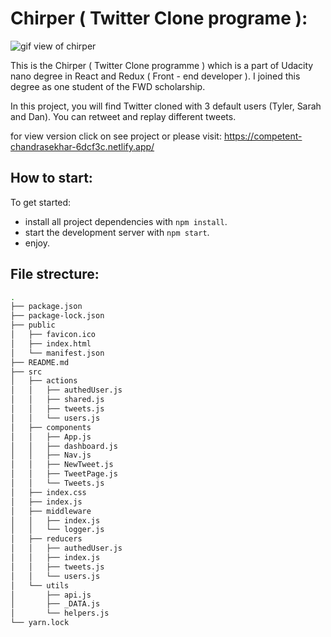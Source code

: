 # Chirper ( Twitter Clone programe ):

![gif view of chirper](https://github.com/akiid777/chirper-twitter-clone/blob/main/Peek%202021-10-16%2019-10.gif)


This is the Chirper ( Twitter Clone programme ) which is a part of Udacity nano degree in React and Redux ( Front - end developer ). I joined this degree as one student of the FWD scholarship.

In this project, you will find Twitter cloned with 3 default users (Tyler, Sarah and Dan). You can retweet and replay different tweets.


for view version click on see project or please visit:
https://competent-chandrasekhar-6dcf3c.netlify.app/

## How to start:

To get started:

* install all project dependencies with `npm install`.
* start the development server with `npm start`.
* enjoy.

## File strecture:
```bash
.
├── package.json
├── package-lock.json
├── public
│   ├── favicon.ico
│   ├── index.html
│   └── manifest.json
├── README.md
├── src
│   ├── actions
│   │   ├── authedUser.js
│   │   ├── shared.js
│   │   ├── tweets.js
│   │   └── users.js
│   ├── components
│   │   ├── App.js
│   │   ├── dashboard.js
│   │   ├── Nav.js
│   │   ├── NewTweet.js
│   │   ├── TweetPage.js
│   │   └── Tweets.js
│   ├── index.css
│   ├── index.js
│   ├── middleware
│   │   ├── index.js
│   │   └── logger.js
│   ├── reducers
│   │   ├── authedUser.js
│   │   ├── index.js
│   │   ├── tweets.js
│   │   └── users.js
│   └── utils
│       ├── api.js
│       ├── _DATA.js
│       └── helpers.js
└── yarn.lock
```
